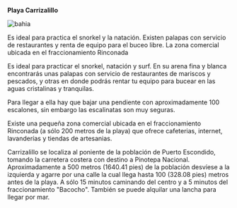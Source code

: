 **Playa Carrizalillo**

![bahia](images/carrizalillo.jpg)

Es ideal para practica el snorkel y la natación. Existen palapas con servicio de restaurantes y renta de equipo para el buceo libre. La zona comercial ubicada en el fraccionamiento Rinconada

Es ideal para practicar el snorkel, natación y surf. En su arena fina y blanca encontrarás unas palapas con servicio de restaurantes de mariscos y pescados, y otras en donde podrás rentar tu equipo para bucear en las aguas cristalinas y tranquilas.

Para llegar a ella hay que bajar una pendiente con aproximadamente 100 escalones, sin embargo las escalinatas son muy seguras.

Existe una pequeña zona comercial ubicada en el fraccionamiento Rinconada (a sólo 200 metros de la playa) que ofrece cafeterias, internet, lavanderías y tiendas de artesanias.

Carrizalillo se localiza al poniente de la población de Puerto Escondido, tomando la carretera costera con destino a Pinotepa Nacional. Aproximadamente a 500 metros (1640.41 pies) de la población desvíese a la izquierda y agarre por una calle la cual llega hasta 100 (328.08 pies) metros antes de la playa. A sólo 15 minutos caminando del centro y a 5 minutos del fraccionamiento "Bacocho". También se puede alquilar una lancha para llegar por mar.
